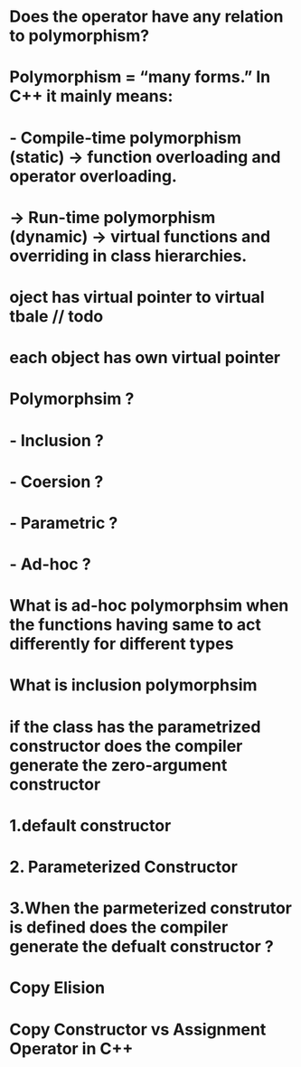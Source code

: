 # Does the operator have any relation to polymorphism?
# Polymorphism = “many forms.” In C++ it mainly means:
# - Compile-time polymorphism (static) → function overloading and operator overloading.

# -> Run-time polymorphism (dynamic) → virtual functions and overriding in class hierarchies.
# oject has virtual pointer to virtual tbale // todo
# each object has own virtual pointer

# Polymorphsim ?
# - Inclusion ?
# - Coersion ?
# - Parametric ?
# - Ad-hoc ?
# What is ad-hoc polymorphsim when the functions having same to act differently for different types
# What is inclusion polymorphsim 
# if the class has the parametrized constructor does the  compiler generate the zero-argument constructor

# 1.default constructor
# 2. Parameterized Constructor 
# 3.When the parmeterized construtor is defined does the compiler generate the defualt constructor ?
# Copy Elision
# Copy Constructor vs Assignment Operator in C++